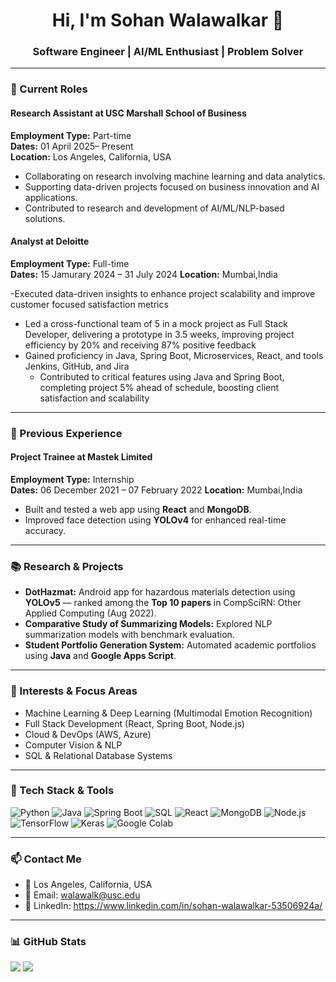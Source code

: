 <h1 align="center">Hi, I'm Sohan Walawalkar 👋</h1>
<h3 align="center">Software Engineer | AI/ML Enthusiast | Problem Solver</h3>

---

### 💼 Current Roles

#### Research Assistant at USC Marshall School of Business  
**Employment Type:** Part-time  
**Dates:** 01 April 2025– Present  
**Location:** Los Angeles, California, USA  

- Collaborating on research involving machine learning and data analytics.
- Supporting data-driven projects focused on business innovation and AI applications.
-  Contributed to research and development of AI/ML/NLP-based solutions.

#### Analyst at Deloitte  
**Employment Type:** Full-time  
**Dates:** 15 Jamurary 2024 – 31 July 2024
**Location:** Mumbai,India 

-Executed data-driven insights to enhance project scalability and improve customer focused satisfaction metrics
- Led a cross-functional  team of 5 in a mock project as Full Stack Developer, delivering a prototype in 3.5 weeks, improving 
project efficiency by 20% and receiving 87% positive feedback
- Gained proficiency in Java, Spring Boot, Microservices, React, and tools Jenkins, GitHub, and Jira
  - Contributed to critical features using Java and Spring Boot, completing project 5% ahead of schedule, boosting client 
satisfaction and scalability
---

### 🏢 Previous Experience

#### Project Trainee at Mastek Limited  
**Employment Type:** Internship  
**Dates:** 06 December 2021 – 07 February 2022
**Location:** Mumbai,India

- Built and tested a web app using **React** and **MongoDB**.
- Improved face detection using **YOLOv4** for enhanced real-time accuracy.

---

### 📚 Research & Projects

- **DotHazmat:** Android app for hazardous materials detection using **YOLOv5** — ranked among the **Top 10 papers** in CompSciRN: Other Applied Computing (Aug 2022).
- **Comparative Study of Summarizing Models:** Explored NLP summarization models with benchmark evaluation.
- **Student Portfolio Generation System:** Automated academic portfolios using **Java** and **Google Apps Script**.

---

### 🧠 Interests & Focus Areas

- Machine Learning & Deep Learning (Multimodal Emotion Recognition)
- Full Stack Development (React, Spring Boot, Node.js)
- Cloud & DevOps (AWS, Azure)
- Computer Vision & NLP
- SQL & Relational Database Systems

---

### 🚀 Tech Stack & Tools

![Python](https://img.shields.io/badge/-Python-05122A?style=flat&logo=python)
![Java](https://img.shields.io/badge/-Java-007396?style=flat&logo=java)
![Spring Boot](https://img.shields.io/badge/-Spring%20Boot-6DB33F?style=flat&logo=springboot)
![SQL](https://img.shields.io/badge/-SQL-4479A1?style=flat&logo=mysql)
![React](https://img.shields.io/badge/-React-20232A?style=flat&logo=react)
![MongoDB](https://img.shields.io/badge/-MongoDB-47A248?style=flat&logo=mongodb)
![Node.js](https://img.shields.io/badge/-Node.js-339933?style=flat&logo=node.js)
![TensorFlow](https://img.shields.io/badge/-TensorFlow-FF6F00?style=flat&logo=tensorflow)
![Keras](https://img.shields.io/badge/-Keras-D00000?style=flat&logo=keras)
![Google Colab](https://img.shields.io/badge/-Google%20Colab-F9AB00?style=flat&logo=googlecolab)

---

### 📫 Contact Me

- 📍 Los Angeles, California, USA  
- 📧 Email: walawalk@usc.edu
- 💼 LinkedIn: https://www.linkedin.com/in/sohan-walawalkar-53506924a/
---

### 📊 GitHub Stats

<p align="left">
  <img src="https://github-readme-stats.vercel.app/api?username=yourusername&show_icons=true&theme=tokyonight" />
  <img src="https://github-readme-stats.vercel.app/api/top-langs/?username=yourusername&layout=compact&theme=tokyonight" />
</p>

<!--
**Sohan-5/Sohan-5** is a ✨ _special_ ✨ repository because its `README.md` (this file) appears on your GitHub profile.

Here are some ideas to get you started:

- 🔭 I’m currently working on ...
- 🌱 I’m currently learning ...
- 👯 I’m looking to collaborate on ...
- 🤔 I’m looking for help with ...
- 💬 Ask me about ...
- 📫 How to reach me: ...
- 😄 Pronouns: ...
- ⚡ Fun fact: ...
-->
